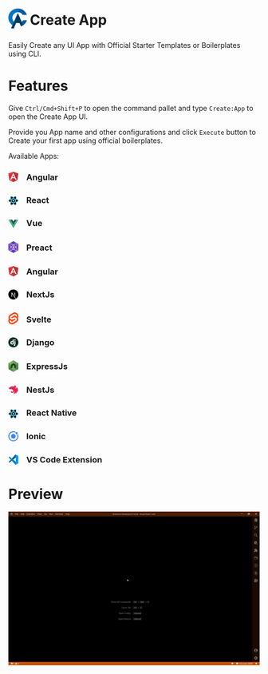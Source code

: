 <h1>
  <sub><img src="https://raw.githubusercontent.com/R35007/create-app-support/master/images/ca-logo.png" height="40"></sub>
  Create App
</h1>

Easily Create any UI App with Official Starter Templates or Boilerplates using CLI.

# Features

Give `Ctrl/Cmd+Shift+P` to open the command pallet and type `Create:App` to open the Create App UI.

Provide you App name and other configurations and click `Execute` button to Create your first app using official boilerplates.

Available Apps:

<h3><sub><img style="margin-right: 1rem" src="https://raw.githubusercontent.com/R35007/create-app-support/master/images/angular.png" width="20"></sub>Angular</h3>
<h3><sub><img style="margin-right: 1rem" src="https://raw.githubusercontent.com/R35007/create-app-support/master/images/react.png" width="20"></sub>React</h3>
<h3><sub><img style="margin-right: 1rem" src="https://raw.githubusercontent.com/R35007/create-app-support/master/images/vue.png" width="20"></sub>Vue</h3>
<h3><sub><img style="margin-right: 1rem" src="https://raw.githubusercontent.com/R35007/create-app-support/master/images/preact.png" width="20"></sub>Preact</h3><h3><sub><img style="margin-right: 1rem" src="https://raw.githubusercontent.com/R35007/create-app-support/master/images/angular.png" width="20"></sub>Angular</h3>
<h3><sub><img style="margin-right: 1rem" src="https://raw.githubusercontent.com/R35007/create-app-support/master/images/nextJs.png" width="20"></sub>NextJs</h3>
<h3><sub><img style="margin-right: 1rem" src="https://raw.githubusercontent.com/R35007/create-app-support/master/images/svelte.png" width="20"></sub>Svelte</h3>
<h3><sub><img style="margin-right: 1rem" src="https://raw.githubusercontent.com/R35007/create-app-support/master/images/django.png" width="20"></sub>Django</h3>
<h3><sub><img style="margin-right: 1rem" src="https://raw.githubusercontent.com/R35007/create-app-support/master/images/expressJs.png" width="20"></sub>ExpressJs</h3>
<h3><sub><img style="margin-right: 1rem" src="https://raw.githubusercontent.com/R35007/create-app-support/master/images/nestJs.png" width="20"></sub>NestJs</h3>
<h3><sub><img style="margin-right: 1rem" src="https://raw.githubusercontent.com/R35007/create-app-support/master/images/react.png" width="20"></sub>React Native</h3>
<h3><sub><img style="margin-right: 1rem" src="https://raw.githubusercontent.com/R35007/create-app-support/master/images/ionic.png" width="20"></sub>Ionic</h3>
<h3><sub><img style="margin-right: 1rem" src="https://raw.githubusercontent.com/R35007/create-app-support/master/images/vscode.png" width="20"></sub>VS Code Extension</h3>

# Preview

![Screen Capture in Action](https://raw.githubusercontent.com/R35007/create-app-support/master/images/previews/preview_v2.0.0.gif)
